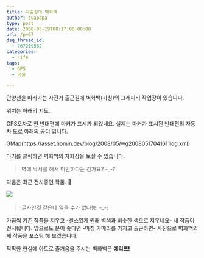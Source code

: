 ```yaml
---
title: 자출길의 벽화백
author: suapapa
type: post
date: 2008-05-19T08:17:00+00:00
url: /p=67
dsq_thread_id:
  - 767219562
categories:
  - Life
tags:
  - GPS
  - 미술

---
```

안양천을 따라가는 자전거 출근길에 벽화백(가칭)의 그래피티 작업장이 있습니다.

위치는 아래의 지도.



GPS오차로 천 반대편에 마커가 표시가 되었네요. 실제는 마커가 표시된 반대편의 자동차 도로 아래의 공터 입니다.

GMap(https://asset.homin.dev/blog/2008/05/wg20080517041611log.xml)

마커를 클릭하면 벽화백의 자화상을 보실 수 있습니다.

> 벽에 낙서를 해서 미안하다는 건가요? -_-?

다음은 최근 전시중인 작품. 🙂

![](https://asset.homin.dev/blog/2008/05/wallpainting_080617.jpg)  

> 글자인것 같은데 읽을 수가 없다능. -_-;

가끔씩 기존 작품을 지우고 -센스있게 원래 벽색과 비슷한 색으로 지우네요- 새 작품이 전시됩니다. 앞으로도 운이 좋다면 -마침 카메라를 가지고 출근하면- 사진으로 벽화백의 새 작품을 포스팅 해 보겠습니다.

팍팍한 현실에 아트로 즐거움을 주시는 벽화백은 **에리뜨!**
